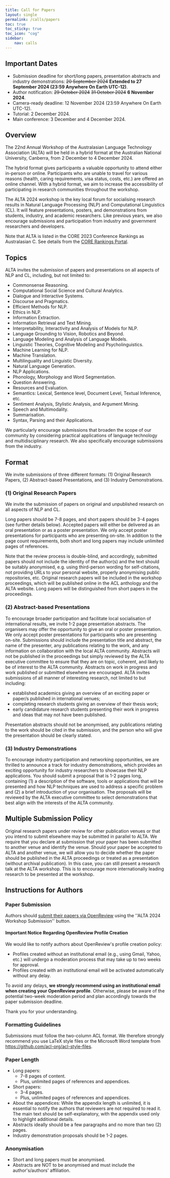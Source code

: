 ```yaml
---
title: Call for Papers
layout: single
permalink: /calls/papers
toc: true
toc_sticky: true
toc_icon: "cog"
sidebar: 
    nav: calls
---
```


## Important Dates
- Submission deadline for short/long papers, presentation abstracts and industry demonstrations: <del>20 September 2024</del> **Extended to 27 September 2024 (23:59 Anywhere On Earth UTC-12)**.
- Author notification: <del>29 October 2024</del> <del>31 October 2024</del> **6 November 2024**.
- Camera-ready deadline: 12 November 2024 (23:59 Anywhere On Earth UTC-12).
- Tutorial: 2 December 2024.
- Main conference: 3 December and 4 December 2024.


## Overview
The 22nd Annual Workshop of the Australasian Language Technology Association (ALTA) will be held in a hybrid format at the Australian National University, Canberra, from 2 December to 4 December 2024.

The hybrid format gives participants a valuable opportunity to attend either in-person or online.  Participants who are unable to travel for various reasons (health, caring requirements, visa status, costs, etc.) are offered an online channel. With a hybrid format, we aim to increase the accessibility of participating in research communities throughout the workshop.

The ALTA 2024 workshop is the key local forum for socialising research results in Natural Language Processing (NLP) and Computational Linguistics (CL). It will feature presentations, posters, and demonstrations from students, industry, and academic researchers. Like previous years, we also encourage submissions and participation from industry and government researchers and developers.

Note that ALTA is listed in the CORE 2023 Conference Rankings as Australasian C. See details from the [CORE Rankings Portal](https://www.core.edu.au/conference-portal).


## Topics
ALTA invites the submission of papers and presentations on all aspects of NLP and CL, including, but not limited to:

- Commonsense Reasoning.
- Computational Social Science and Cultural Analytics.
- Dialogue and Interactive Systems.
- Discourse and Pragmatics.
- Efficient Methods for NLP.
- Ethics in NLP.
- Information Extraction.
- Information Retrieval and Text Mining.
- Interpretability, Interactivity and Analysis of Models for NLP.
- Language Grounding to Vision, Robotics and Beyond.
- Language Modeling and Analysis of Language Models.
- Linguistic Theories, Cognitive Modeling and Psycholinguistics.
- Machine Learning for NLP.
- Machine Translation.
- Multilinguality and Linguistic Diversity.
- Natural Language Generation.
- NLP Applications.
- Phonology, Morphology and Word Segmentation.
- Question Answering.
- Resources and Evaluation.
- Semantics: Lexical, Sentence level, Document Level, Textual Inference, etc.
- Sentiment Analysis, Stylistic Analysis, and Argument Mining.
- Speech and Multimodality.
- Summarisation.
- Syntax, Parsing and their Applications.

We particularly encourage submissions that broaden the scope of our community by considering practical applications of language technology and multidisciplinary research. We also specifically encourage submissions from the industry.


## Format
We invite submissions of three different formats: (1) Original Research Papers, (2) Abstract-based Presentations, and (3) Industry Demonstrations.

### (1) Original Research Papers
We invite the submission of papers on original and unpublished research on all aspects of NLP and CL.

Long papers should be 7-8 pages, and short papers should be 3-4 pages (see further details below). Accepted papers will either be delivered as an oral presentation or as a poster presentation. We only accept poster presentations for participants who are presenting on-site. In addition to the page count requirements, both short and long papers may include unlimited pages of references.

Note that the review process is double-blind, and accordingly, submitted papers should not include the identity of the author(s) and the text should be suitably anonymised, e.g. using third-person wording for self-citations, not providing URLs to your personal website, properly anonymising public repositories, etc. Original research papers will be included in the workshop proceedings, which will be published online in the ACL anthology and the ALTA website. Long papers will be distinguished from short papers in the proceedings.

### (2) Abstract-based Presentations
To encourage broader participation and facilitate local socialisation of international results, we invite 1-2 page presentation abstracts. The organisers may offer the opportunity to give an oral or poster presentation. We only accept poster presentations for participants who are presenting on-site. Submissions should include the presentation title and abstract, the name of the presenter, any publications relating to the work, and any information on collaboration with the local ALTA community. Abstracts will not be published in the proceedings but simply reviewed by the ALTA executive committee to ensure that they are on topic, coherent, and likely to be of interest to the ALTA community. Abstracts on work in progress and work published or submitted elsewhere are encouraged. ALTA invites submissions of all manner of interesting research, not limited to but including:
- established academics giving an overview of an exciting paper or paper/s published in international venues;
- completing research students giving an overview of their thesis work;
- early candidature research students presenting their work in progress and ideas that may not have been published.

Presentation abstracts should not be anonymised, any publications relating to the work should be cited in the submission, and the person who will give the presentation should be clearly stated.

### (3) Industry Demonstrations
To encourage industry participation and networking opportunities, we are thrilled to announce a track for industry demonstrations, which provides an exciting opportunity for industry researchers to showcase their NLP applications. You should submit a proposal that is 1-2 pages long, containing (1) a description of the software, tools or applications that will be presented and how NLP techniques are used to address a specific problem and (2) a brief introduction of your organisation. The proposals will be reviewed by the ALTA executive committee to select demonstrations that best align with the interests of the ALTA community.

## Multiple Submission Policy
Original research papers under review for other publication venues or that you intend to submit elsewhere may be submitted in parallel to ALTA. We require that you declare at submission that your paper has been submitted to another venue and identify the venue. Should your paper be accepted to ALTA and another venue, we will allow you to decide whether the paper should be published in the ALTA proceedings or treated as a presentation (without archival publication). In this case, you can still present a research talk at the ALTA workshop. This is to encourage more internationally leading research to be presented at the workshop.


## Instructions for Authors

### Paper Submission
Authors should [submit their papers via OpenReview](https://openreview.net/group?id=ALTA.asn.au/2024/Workshop) using the ''ALTA 2024 Workshop Submission'' button.

#### Important Notice Regarding OpenReview Profile Creation
We would like to notify authors about OpenReview's profile creation policy:
- Profiles created without an institutional email (e.g., using Gmail, Yahoo, etc.) will undergo a moderation process that may take up to two weeks for approval.
- Profiles created with an institutional email will be activated automatically without any delay.

To avoid any delays, **we strongly recommend using an institutional email when creating your OpenReview profile**. Otherwise, please be aware of the potential two-week moderation period and plan accordingly towards the paper submission deadline.

Thank you for your understanding.

### Formatting Guidelines
Submissions must follow the two-column ACL format. We therefore strongly recommend you use LaTeX style files or the Microsoft Word template from <https://github.com/acl-org/acl-style-files>.

### Paper Length
- Long papers:
  - 7-8 pages of content.
  - Plus, unlimited pages of references and appendices.
- Short papers:
  - 3-4 pages.
  - Plus, unlimited pages of references and appendices.
- About the appendices: While the appendix length is unlimited, it is essential to notify the authors that reviewers are not required to read it. The main text should be self-explanatory, with the appendix used only to highlight additional details.
- Abstracts ideally should be a few paragraphs and no more than two (2) pages.
- Industry demonstration proposals should be 1-2 pages.

### Anonymisation
- Short and long papers must be anonymised.
- Abstracts are NOT to be anonymised and must include the author's/authors' affiliation.
